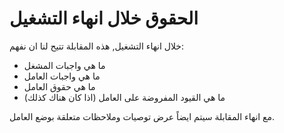 # الحقوق خلال انهاء التشغيل

خلال انهاء التشغيل, هذه المقابلة تتيح لنا ان نفهم:

* ما هي واجبات المشغل
* ما هي واجبات العامل
* ما هي حقوق العامل
* ما هي القيود المفروضة على العامل (اذا كان هناك كذلك)

مع انهاء المقابلة سيتم ايضاً عرض توصيات وملاحظات متعلقة بوضع العامل.
